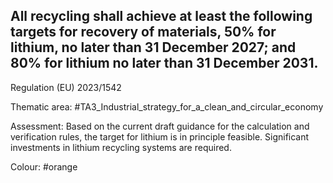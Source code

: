 ## All recycling shall achieve at least the following targets for recovery of materials, 50% for lithium, no later than 31 December 2027; and 80% for lithium no later than 31 December 2031.
Regulation (EU) 2023/1542

Thematic area: #TA3_Industrial_strategy_for_a_clean_and_circular_economy

Assessment: Based on the current draft guidance for the calculation and verification rules, the target for lithium is in principle feasible. Significant investments in lithium recycling systems are required.

Colour: #orange